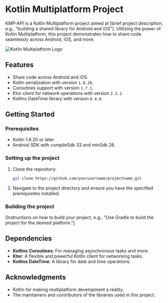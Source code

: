 # Kotlin Multiplatform Project

KMP-API is a Kotlin Multiplatform project aimed at [brief project description, e.g., "building a shared library for Android and iOS"]. Utilizing the power of Kotlin Multiplatform, this project demonstrates how to share code seamlessly across Android, iOS, and more.

![Kotlin Multiplatform Logo](link-to-logo-if-you-have-one)

## Features

- Share code across Android and iOS.
- Kotlin serialization with version `1.8.20`.
- Coroutines support with version `1.7.1`.
- Ktor client for network operations with version `2.3.2`.
- Kotlinx DateTime library with version `0.4.0`.

## Getting Started

### Prerequisites

- Kotlin 1.8.20 or later.
- Android SDK with compileSdk 33 and minSdk 26.

### Setting up the project

1. Clone the repository:

   ```bash
   git clone https://github.com/yourusername/projectname.git
   ```

2. Navigate to the project directory and ensure you have the specified prerequisites installed.

### Building the project

[Instructions on how to build your project, e.g., "Use Gradle to build the project for the desired platform."]

## Dependencies

- **Kotlinx Coroutines**: For managing asynchronous tasks and more.
- **Ktor**: A flexible and powerful Kotlin client for networking tasks.
- **Kotlinx DateTime**: A library for date and time operations.

## Acknowledgments

- Kotlin for making multiplatform development a reality.
- The maintainers and contributors of the libraries used in this project.
